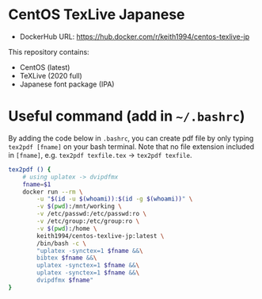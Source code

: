 # CentOS TexLive Japanese
- DockerHub URL: https://hub.docker.com/r/keith1994/centos-texlive-jp

This repository contains:
- CentOS (latest)
- TeXLive (2020 full)
- Japanese font package (IPA)

# Useful command (add in `~/.bashrc`)
By adding the code below in `.bashrc`, you can create pdf file by only typing `tex2pdf [fname]` on your bash terminal. Note that no file extension included in `[fname]`, e.g. `tex2pdf texfile.tex` -> `tex2pdf texfile`.

```bash
tex2pdf () {
    # using uplatex -> dvipdfmx
    fname=$1
    docker run --rm \
        -u "$(id -u $(whoami)):$(id -g $(whoami))" \
        -v $(pwd):/mnt/working \
        -v /etc/passwd:/etc/passwd:ro \
        -v /etc/group:/etc/group:ro \
        -v $(pwd):/home \
        keith1994/centos-texlive-jp:latest \
        /bin/bash -c \
        "uplatex -synctex=1 $fname &&\
        bibtex $fname &&\
        uplatex -synctex=1 $fname &&\
        uplatex -synctex=1 $fname &&\
        dvipdfmx $fname"
}
```
